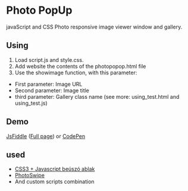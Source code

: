 # Photo PopUp
javaScript and CSS Photo responsive image viewer window and gallery.

## Using
1. Load script.js and style.css.
2. Add website the contents of the photopopop.html file
3. Use the showimage function, with this parameter:
  * First parameter: Image URL
  * Second parameter: Image title
  * third parameter: Gallery class name (see more: using_test.html and using_test.js)


## Demo
[JsFiddle](https://jsfiddle.net/xyxuxbpm/4/) ([Full page](https://jsfiddle.net/xyxuxbpm/4/show/)) or [CodePen](http://codepen.io/vmarci21/pen/MKJOyY)



## used
* [CSS3 + Javascript beúszó ablak](http://kovjonas.into.hu/cssablak.html)
* [PhotoSwipe](https://github.com/dimsemenov/photoswipe)
* And custom scripts combination
